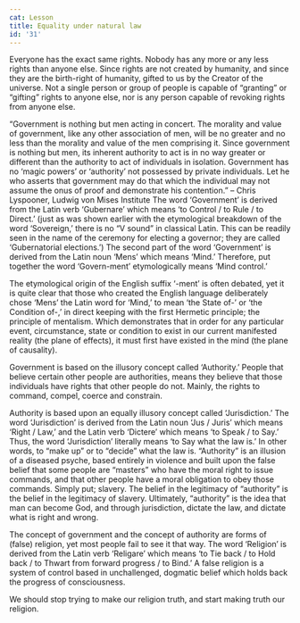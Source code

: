 ```yaml
---
cat: Lesson
title: Equality under natural law
id: '31'
---
```


Everyone has the exact same rights. Nobody has any more or any less rights than anyone else.
Since rights are not created by humanity, and since they are the birth-right of humanity, gifted
to us by the Creator of the universe. Not a single person or group of people is capable of
“granting” or “gifting” rights to anyone else, nor is any person capable of revoking rights
from anyone else.

“Government is nothing but men acting in concert. The morality and value of government,
like any other association of men, will be no greater and no less than the morality and value
of the men comprising it. Since government is nothing but men, its inherent authority to act is
in no way greater or different than the authority to act of individuals in isolation. Government
has no ‘magic powers’ or ‘authority’ not possessed by private individuals. Let he who asserts
that government may do that which the individual may not assume the onus of proof and
demonstrate his contention.” – Chris Lyspooner, Ludwig von Mises Institute
The word ‘Government’ is derived from the Latin verb ‘Gubernare’ which means ‘to Control
/ to Rule / to Direct.’ (just as was shown earlier with the etymological breakdown of the word
‘Sovereign,’ there is no “V sound” in classical Latin. This can be readily seen in the name of
the ceremony for electing a governor; they are called ‘Gubernatorial elections.’) The second
part of the word ‘Government’ is derived from the Latin noun ‘Mens’ which means ‘Mind.’
Therefore, put together the word ‘Govern-ment’ etymologically means ‘Mind control.’

The etymological origin of the English suffix ‘-ment’ is often debated, yet it is quite clear that
those who created the English language deliberately chose ‘Mens’ the Latin word for ‘Mind,’
to mean ‘the State of-’ or ‘the Condition of-,’ in direct keeping with the first Hermetic
principle; the principle of mentalism. Which demonstrates that in order for any particular
event, circumstance, state or condition to exist in our current manifested reality (the plane of
effects), it must first have existed in the mind (the plane of causality).

Government is based on the illusory concept called ‘Authority.’ People that believe certain
other people are authorities, means they believe that those individuals have rights that other
people do not. Mainly, the rights to command, compel, coerce and constrain.

Authority is based upon an equally illusory concept called ‘Jurisdiction.’ The word
‘Jurisdiction’ is derived from the Latin noun ‘Jus / Juris’ which means ‘Right / Law,’ and the
Latin verb ‘Dictere’ which means ‘to Speak / to Say.’ Thus, the word ‘Jurisdiction’ literally
means ‘to Say what the law is.’ In other words, to “make up” or to “decide” what the law is.
“Authority” is an illusion of a diseased psyche, based entirely in violence and built upon the
false belief that some people are “masters” who have the moral right to issue commands, and
that other people have a moral obligation to obey those commands. Simply put; slavery.
The belief in the legitimacy of “authority” is the belief in the legitimacy of slavery.
Ultimately, “authority” is the idea that man can become God, and through jurisdiction, dictate
the law, and dictate what is right and wrong.

The concept of government and the concept of authority are forms of (false) religion, yet most
people fail to see it that way. The word ‘Religion’ is derived from the Latin verb ‘Religare’
which means ‘to Tie back / to Hold back / to Thwart from forward progress / to Bind.’
A false religion is a system of control based in unchallenged, dogmatic belief which holds
back the progress of consciousness.

We should stop trying to make our religion truth, and start making truth our religion.